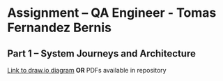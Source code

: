 # Assignment – QA Engineer - Tomas Fernandez Bernis
## Part 1 – System Journeys and Architecture
[Link to draw.io diagram](https://viewer.diagrams.net/?tags=%7B%7D&lightbox=1&highlight=0000ff&edit=_blank&layers=1&nav=1&title=Tomas%20Fernandez%20Bernis%20%7C%20User%20Journeys%20%7C%20Oppizi%20Tecnical%20Test.drawio&dark=auto#Uhttps%3A%2F%2Fdrive.google.com%2Fuc%3Fid%3D1uPJtYe0BP3dMk92Ivkjz-UM58bEdLpTl%26export%3Ddownload)
**OR**
PDFs available in repository